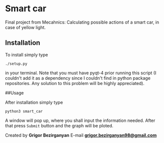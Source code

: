 # Smart car
Final project from Mecahnics: Calculating possible actions of a smart car, in case of yellow light.

## Installation

To install simply type
```
./setup.py
```
in your terminal. Note that you must have pyqt-4 prior running this script (I
couldn't add it as a dependency since I couldn't find in python package
repositories. Any solution to this problem will be highly appreciated).

##Usage

After installation simply type
```
python3 smart_car
```
A window will pop up, where you shall input the information needed. After that
press `Submit` button and the graph will be ploted.

Created by **Grigor Bezirganyan** 
E-mail **grigor.bezirganyan98@gmail.com**
